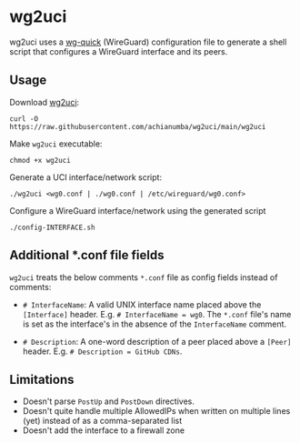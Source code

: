 # wg2uci

wg2uci uses a [wg-quick](https://git.zx2c4.com/wireguard-tools/about/src/man/wg-quick.8) (WireGuard) configuration file to generate a shell script that configures a WireGuard interface and its peers.

## Usage

Download [wg2uci](wg2uci):

```shell
curl -O https://raw.githubusercontent.com/achianumba/wg2uci/main/wg2uci
```

Make `wg2uci` executable:

```shell
chmod +x wg2uci
```

Generate a UCI interface/network script:

```shell
./wg2uci <wg0.conf | ./wg0.conf | /etc/wireguard/wg0.conf>
```

Configure a WireGuard interface/network using the generated script

```
./config-INTERFACE.sh
```

## Additional *.conf file fields

`wg2uci` treats the below comments `*.conf` file as config fields instead of comments:

- `# InterfaceName`: A valid UNIX interface name placed above the `[Interface]` header. E.g. `# InterfaceName = wg0`. The `*.conf` file's name is set as the interface's in the absence of the `InterfaceName` comment.
  
- `# Description`: A one-word description of a peer placed above a `[Peer]` header. E.g. `# Description = GitHub CDNs`.


## Limitations

- Doesn't parse `PostUp` and `PostDown` directives.
- Doesn't quite handle multiple AllowedIPs when written on multiple lines (yet) instead of as a comma-separated list
- Doesn't add the interface to a firewall zone